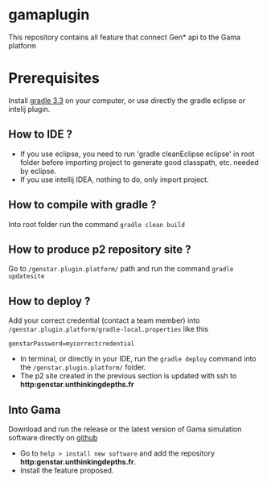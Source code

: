 # gamaplugin
This repository contains all feature that connect Gen* api to the Gama platform 

# Prerequisites

Install [gradle 3.3](https://docs.gradle.org/current/userguide/installation.html) on your computer, or use directly the gradle eclipse or intelij plugin.

## How to IDE ?

- If you use eclipse, you need to run 'gradle cleanEclipse eclipse' in root folder before importing project to generate good classpath, etc. needed by eclipse.
- If you use intellij IDEA, nothing to do, only import project.

## How to compile with gradle ?

Into root folder run the command `gradle clean build`

## How to produce p2 repository site ?

Go to `/genstar.plugin.platform/` path and run the command `gradle updatesite`

## How to deploy ?

Add your correct credential (contact a team member) into `/genstar.plugin.platform/gradle-local.properties` like this

``` 
genstarPassword=mycorrectcredential
```

- In terminal, or directly in your IDE, run the `gradle deploy` command into the `/genstar.plugin.platform/` folder. 
- The p2 site created in the previous section is updated with ssh to __http:genstar.unthinkingdepths.fr__
 
## Into Gama

Download and run the release or the latest version of Gama simulation software directly on [github](https://github.com/gama-platform/gama/releases) 

- Go to `help > install new software` and add the repository __http:genstar.unthinkingdepths.fr__.
- Install the feature proposed. 
